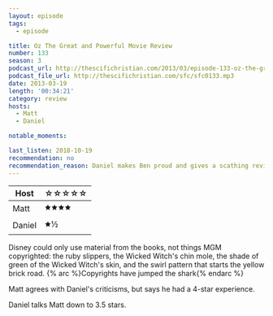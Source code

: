 ```yaml
---
layout: episode
tags:
  - episode

title: Oz The Great and Powerful Movie Review
number: 133
season: 3
podcast_url: http://thescifichristian.com/2013/03/episode-133-oz-the-great-and-powerful-movie-review/
podcast_file_url: http://thescifichristian.com/sfc/sfc0133.mp3
date: 2013-03-19
length: '00:34:21'
category: review
hosts:
  - Matt
  - Daniel

notable_moments:

last_listen: 2018-10-19
recommendation: no
recommendation_reason: Daniel makes Ben proud and gives a scathing review to a Disney movie.
---
```

<table class="table is-striped rating">
  <thead>
    <tr>
      <th>Host</th>
      <th>☆☆☆☆☆</th>
    </tr>
  </thead>
  <tbody>
    <tr>
      <td>Matt</td>
      <td>🟊🟊🟊🟊</td>
    </tr>
    <tr>
      <td>Daniel</td>
      <td>🟊½</td>
    </tr>
  </tbody>
</table>

Disney could only use material from the books, not things MGM copyrighted: the ruby slippers, the Wicked Witch's chin mole, the shade of green of the Wicked Witch's skin, and the swirl pattern that starts the yellow brick road. {% arc %}Copyrights have jumped the shark{% endarc %}

Matt agrees with Daniel's criticisms, but says he had a 4-star experience.

Daniel talks Matt down to 3.5 stars.